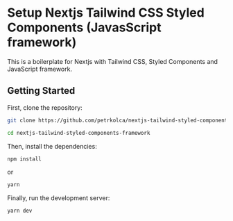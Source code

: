 # Setup Nextjs Tailwind CSS Styled Components (JavasScript framework)

This is a boilerplate for Nextjs with Tailwind CSS, Styled Components and JavaScript framework.

## Getting Started

First, clone the repository:

```bash
git clone https://github.com/petrkolca/nextjs-tailwind-styled-components-framework.git

cd nextjs-tailwind-styled-components-framework
```

Then, install the dependencies:

```bash
npm install
```

or

```bash
yarn
```

Finally, run the development server:

```bash
yarn dev
```
